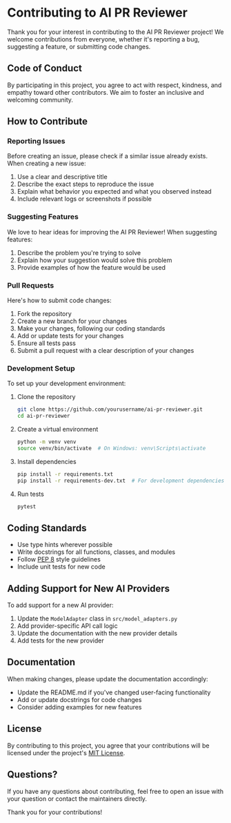 # Contributing to AI PR Reviewer

Thank you for your interest in contributing to the AI PR Reviewer project! We welcome contributions from everyone, whether it's reporting a bug, suggesting a feature, or submitting code changes.

## Code of Conduct

By participating in this project, you agree to act with respect, kindness, and empathy toward other contributors. We aim to foster an inclusive and welcoming community.

## How to Contribute

### Reporting Issues

Before creating an issue, please check if a similar issue already exists. When creating a new issue:

1. Use a clear and descriptive title
2. Describe the exact steps to reproduce the issue
3. Explain what behavior you expected and what you observed instead
4. Include relevant logs or screenshots if possible

### Suggesting Features

We love to hear ideas for improving the AI PR Reviewer! When suggesting features:

1. Describe the problem you're trying to solve
2. Explain how your suggestion would solve this problem
3. Provide examples of how the feature would be used

### Pull Requests

Here's how to submit code changes:

1. Fork the repository
2. Create a new branch for your changes
3. Make your changes, following our coding standards
4. Add or update tests for your changes
5. Ensure all tests pass
6. Submit a pull request with a clear description of your changes

### Development Setup

To set up your development environment:

1. Clone the repository
   ```bash
   git clone https://github.com/yourusername/ai-pr-reviewer.git
   cd ai-pr-reviewer
   ```

2. Create a virtual environment
   ```bash
   python -m venv venv
   source venv/bin/activate  # On Windows: venv\Scripts\activate
   ```

3. Install dependencies
   ```bash
   pip install -r requirements.txt
   pip install -r requirements-dev.txt  # For development dependencies
   ```

4. Run tests
   ```bash
   pytest
   ```

## Coding Standards

- Use type hints wherever possible
- Write docstrings for all functions, classes, and modules
- Follow [PEP 8](https://www.python.org/dev/peps/pep-0008/) style guidelines
- Include unit tests for new code

## Adding Support for New AI Providers

To add support for a new AI provider:

1. Update the `ModelAdapter` class in `src/model_adapters.py`
2. Add provider-specific API call logic
3. Update the documentation with the new provider details
4. Add tests for the new provider

## Documentation

When making changes, please update the documentation accordingly:

- Update the README.md if you've changed user-facing functionality
- Add or update docstrings for code changes
- Consider adding examples for new features

## License

By contributing to this project, you agree that your contributions will be licensed under the project's [MIT License](LICENSE).

## Questions?

If you have any questions about contributing, feel free to open an issue with your question or contact the maintainers directly.

Thank you for your contributions!